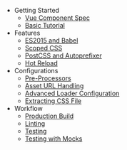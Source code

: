 - Getting Started
  - [Vue Component Spec](start/spec.md)
  - [Basic Tutorial](start/tutorial.md)
- Features
  - [ES2015 and Babel](features/es2015.md)
  - [Scoped CSS](features/scoped-css.md)
  - [PostCSS and Autoprefixer](features/postcss.md)
  - [Hot Reload](features/hot-reload.md)
- Configurations
  - [Pre-Processors](configurations/pre-processors.md)
  - [Asset URL Handling](configurations/asset-url.md)
  - [Advanced Loader Configuration](configurations/advanced.md)
  - [Extracting CSS File](configurations/extract-css.md)
- Workflow
  - [Production Build](workflow/production.md)
  - [Linting](workflow/linting.md)
  - [Testing](workflow/testing.md)
  - [Testing with Mocks](workflow/testing-with-mocks.md)
